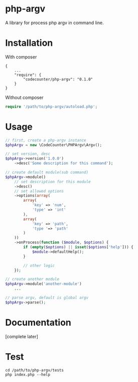 php-argv
========

A library for process php argv in command line.

Installation
============

With composer

```
{
    ...
    "require": {
        "codecounter/php-argv": "0.1.0"
    }
}
```

Without composer

```php
require '/path/to/php-argv/autoload.php';
```

Usage
=====

```php
// first, create a php-argv instance
$phpArgv = new \CodeCounter\PHPArgv\Argv();

// set version, desc
$phpArgv->version('1.0.0')
    ->desc('Some description for this command');

// create default module(sub command)
$phpArgv->module()
    // set description for this module
    ->desc()
    // set allowed options
    ->options(array(
        array(
            'key' => 'num',
            'type' => 'int'
        ),
        array(
            'key' => 'path',
            'type '=> 'path'
        )
    ))
    ->onProcess(function ($module, $options) {
        if (empty($options) || isset($options['help'])) {
            $module->defaultHelp();
        }

        // other logic
    });

// create another module
$phpArgv->module('another-module')
    ...

// parse argv, default is global argv
$phpArgv->parse();
```
Documentation
=============

[complete later]

Test
====

```
cd /path/to/php-argv/tests
php index.php --help
```



